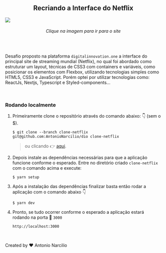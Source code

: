<h2 align="center"><b>Recriando a Interface do Netflix</b></h2>
<a href="https://clone-netflix-two.vercel.app">
  <img src="./.github/screen-capture-01.gif" />
</a>
<h6 align="center">Clique na imagem para ir para o site</h6>
<br>

Desafio proposto na plataforma `digitalinnovation.one` a interface do principal site de streaming mundial (Netflix), no qual foi abordado como estruturar um layout, técnicas de CSS3 com containers e variáveis, como posicionar os elementos com Flexbox, utilizando tecnologias simples como HTML5, CSS3 e JavaScript. Porém optei por utilizar tecnologias como: ReactJs, Nextjs, Typescript e Styled-components...

<br>

### Rodando localmente

1. Primeiramente clone o repositório através do comando abaixo:
   👇 (sem o $).
   ~~~
   $ git clone --branch clone-netflix git@github.com:AntonioNarcilio/dio clone-netflix
   ~~~
   > ou clicando 👉 [aqui](https://github.com/AntonioNarcilio/dio/archive/refs/heads/clone-netflix.zip).

2. Depois instale as dependências necessárias para que a aplicação funcione conforme o esperado. Entre no diretório criado `clone-netflix` com o comando acima e execute:
   ```
   $ yarn setup
   ```
3. Após a instalação das dependências finalizar basta então rodar a aplicação com o comando abaixo 👇

   ```
   $ yarn dev
   ```

4. Pronto, se tudo ocorrer conforme o esperado a aplicação estará rodando na porta 🚪 `3000`
   ```
   http://localhost:3000
   ```

<br>

Created by ♥️ Antonio Narcilio

